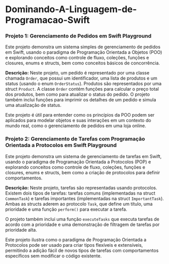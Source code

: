 # Dominando-A-Linguagem-de-Programacao-Swift

### Projeto 1: Gerenciamento de Pedidos em Swift Playground

Este projeto demonstra um sistema simples de gerenciamento de pedidos em Swift, usando o paradigma de Programação Orientada a Objetos (POO) e explorando conceitos como controle de fluxo, coleções, funções e closures, enums e structs, bem como conceitos básicos de concorrência.

**Descrição:**
Neste projeto, um pedido é representado por uma classe chamada `Order`, que possui um identificador, uma lista de produtos e um status (usando o enum `OrderStatus`). Produtos são representados por uma struct `Product`. A classe `Order` contém funções para calcular o preço total dos produtos, bem como para atualizar o status do pedido. O projeto também inclui funções para imprimir os detalhes de um pedido e simula uma atualização de status.

Este projeto é útil para entender como os princípios da POO podem ser aplicados para modelar objetos e suas interações em um contexto do mundo real, como o gerenciamento de pedidos em uma loja online.

### Projeto 2: Gerenciamento de Tarefas com Programação Orientada a Protocolos em Swift Playground

Este projeto demonstra um sistema de gerenciamento de tarefas em Swift, usando o paradigma de Programação Orientada a Protocolos (POP) e explorando conceitos como controle de fluxo, coleções, funções e closures, enums e structs, bem como a criação de protocolos para definir comportamentos.

**Descrição:**
Neste projeto, tarefas são representadas usando protocolos. Existem dois tipos de tarefas: tarefas comuns (implementadas na struct `CommonTask`) e tarefas importantes (implementadas na struct `ImportantTask`). Ambas as structs aderem ao protocolo `Task`, que define um título, uma prioridade e uma função `perform()` para executar a tarefa.

O projeto também inclui uma função `executeTasks` que executa tarefas de acordo com a prioridade e uma demonstração de filtragem de tarefas por prioridade alta.

Este projeto ilustra como o paradigma de Programação Orientada a Protocolos pode ser usado para criar tipos flexíveis e extensíveis, permitindo a adição fácil de novos tipos de tarefas com comportamentos específicos sem modificar o código existente.


